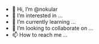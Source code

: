 - 👋 Hi, I’m @nokular
- 👀 I’m interested in ...
- 🌱 I’m currently learning ...
- 💞️ I’m looking to collaborate on ...
- 📫 How to reach me ...

<!---
nokular/nokular is a ✨ special ✨ repository because its `README.md` (this file) appears on your GitHub profile.
You can click the Preview link to take a look at your changes.
--->
